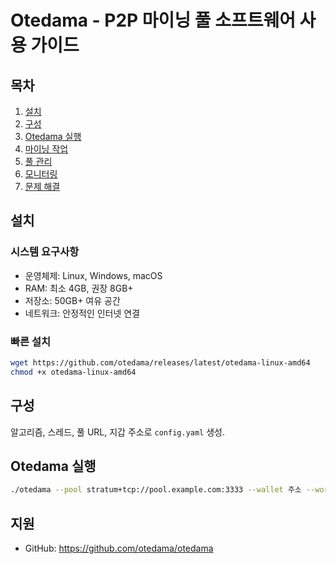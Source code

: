 # Otedama - P2P 마이닝 풀 소프트웨어 사용 가이드

## 목차
1. [설치](#설치)
2. [구성](#구성)
3. [Otedama 실행](#otedama-실행)
4. [마이닝 작업](#마이닝-작업)
5. [풀 관리](#풀-관리)
6. [모니터링](#모니터링)
7. [문제 해결](#문제-해결)

## 설치

### 시스템 요구사항
- 운영체제: Linux, Windows, macOS
- RAM: 최소 4GB, 권장 8GB+
- 저장소: 50GB+ 여유 공간
- 네트워크: 안정적인 인터넷 연결

### 빠른 설치
```bash
wget https://github.com/otedama/releases/latest/otedama-linux-amd64
chmod +x otedama-linux-amd64
```

## 구성
알고리즘, 스레드, 풀 URL, 지갑 주소로 `config.yaml` 생성.

## Otedama 실행
```bash
./otedama --pool stratum+tcp://pool.example.com:3333 --wallet 주소 --worker worker1
```

## 지원
- GitHub: https://github.com/otedama/otedama
